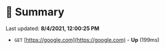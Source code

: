 # 📖 Summary
Last updated: **8/4/2021, 12:00:25 PM**

- `GET` [https://google.com](https://google.com) - **Up** (199ms)
